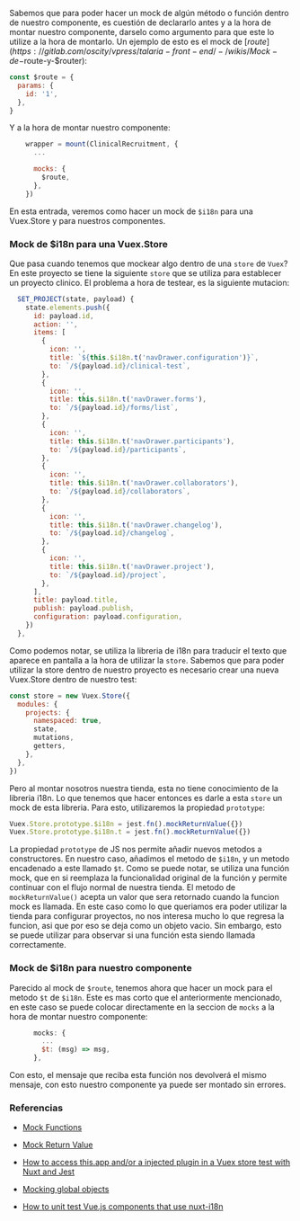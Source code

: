 Sabemos que para poder hacer un mock de algún método o función dentro de nuestro componente, es cuestión de declararlo antes y a la hora de montar nuestro componente, darselo como argumento para que este lo utilize a la hora de montarlo. Un ejemplo de esto es el mock de [$route](https://gitlab.com/oscity/vpress/talaria-front-end/-/wikis/Mock-de-$route-y-$router):

```javascript
const $route = {
  params: {
    id: '1',
  },
}
```

Y a la hora de montar nuestro componente:

```javascript
    wrapper = mount(ClinicalRecruitment, {
      ...

      mocks: {
        $route,
      },
    })
```

En esta entrada, veremos como hacer un mock de `$i18n` para una Vuex.Store y para nuestros componentes.

<h3> Mock de $i18n para una Vuex.Store </h3>

Que pasa cuando tenemos que mockear algo dentro de una `store` de `Vuex`? En este proyecto se tiene la siguiente `store` que se utiliza para establecer un proyecto clinico. El problema a hora de testear, es la siguiente mutacion: 

```javascript
  SET_PROJECT(state, payload) {
    state.elements.push({
      id: payload.id,
      action: '',
      items: [
        {
          icon: '',
          title: `${this.$i18n.t('navDrawer.configuration')}`,
          to: `/${payload.id}/clinical-test`,
        },
        {
          icon: '',
          title: this.$i18n.t('navDrawer.forms'),
          to: `/${payload.id}/forms/list`,
        },
        {
          icon: '',
          title: this.$i18n.t('navDrawer.participants'),
          to: `/${payload.id}/participants`,
        },
        {
          icon: '',
          title: this.$i18n.t('navDrawer.collaborators'),
          to: `/${payload.id}/collaborators`,
        },
        {
          icon: '',
          title: this.$i18n.t('navDrawer.changelog'),
          to: `/${payload.id}/changelog`,
        },
        {
          icon: '',
          title: this.$i18n.t('navDrawer.project'),
          to: `/${payload.id}/project`,
        },
      ],
      title: payload.title,
      publish: payload.publish,
      configuration: payload.configuration,
    })
  },
```

Como podemos notar, se utiliza la libreria de i18n para traducir el texto que aparece en pantalla a la hora de utilizar la `store`. Sabemos que para poder utilizar la store dentro de nuestro proyecto es necesario crear una nueva Vuex.Store dentro de nuestro test:

```javascript
const store = new Vuex.Store({
  modules: {
    projects: {
      namespaced: true,
      state,
      mutations,
      getters,
    },
  },
})
```

Pero al montar nosotros nuestra tienda, esta no tiene conocimiento de la libreria i18n. Lo que tenemos que hacer entonces es darle a esta `store` un mock de esta libreria. Para esto, utilizaremos la propiedad `prototype`: 

```javascript
Vuex.Store.prototype.$i18n = jest.fn().mockReturnValue({})
Vuex.Store.prototype.$i18n.t = jest.fn().mockReturnValue({})
```

La propiedad `prototype` de JS nos permite añadir nuevos metodos a constructores. En nuestro caso, añadimos el metodo de `$i18n`, y un metodo encadenado a este llamado `$t`. Como se puede notar, se utiliza una función mock, que en si reemplaza la funcionalidad original de la función y permite continuar con el flujo normal de nuestra tienda. El metodo de `mockReturnValue()` acepta un valor que sera retornado cuando la funcion mock es llamada. En este caso como lo que queriamos era poder utilizar la tienda para configurar proyectos, no nos interesa mucho lo que regresa la funcion, asi que por eso se deja como un objeto vacio. Sin embargo, esto se puede utilizar para observar si una función esta siendo llamada correctamente.

<h3> Mock de $i18n para nuestro componente </h3>

Parecido al mock de `$route`, tenemos ahora que hacer un mock para el metodo `$t` de `$i18n`. Este es mas corto que el anteriormente mencionado, en este caso se puede colocar directamente en la seccion de `mocks` a la hora de montar nuestro componente:

```javascript
      mocks: {
        ...
        $t: (msg) => msg,
      },
```

Con esto, el mensaje que reciba esta función nos devolverá el mismo mensaje, con esto nuestro componente ya puede ser montado sin errores. 

<h3> Referencias </h3>

- [Mock Functions](https://jestjs.io/docs/mock-functions)

- [Mock Return Value](https://jestjs.io/docs/mock-function-api#mockfnmockreturnvaluevalue)

- [How to access this.app and/or a injected plugin in a Vuex store test with Nuxt and Jest
](https://stackoverflow.com/questions/54481326/how-to-unit-test-vue-js-components-that-use-nuxt-i18n)

- [Mocking global objects](https://lmiller1990.github.io/vue-testing-handbook/mocking-global-objects.html#mocking-global-objects)

- [How to unit test Vue.js components that use nuxt-i18n](https://stackoverflow.com/questions/54481326/how-to-unit-test-vue-js-components-that-use-nuxt-i18n)